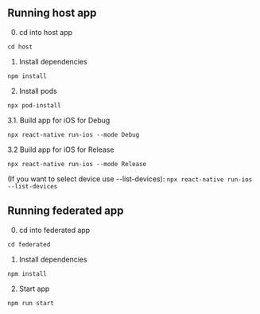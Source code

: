 ## Running host app

0. cd into host app

```
cd host
```

1. Install dependencies

```
npm install
```

2. Install pods

```
npx pod-install
```

3.1. Build app for iOS for Debug

```
npx react-native run-ios --mode Debug
```

3.2 Build app for iOS for Release

```
npx react-native run-ios --mode Release
```

(If you want to select device use --list-devices): `npx react-native run-ios --list-devices`

## Running federated app

0. cd into federated app

```
cd federated
```

1. Install dependencies

```
npm install
```

2. Start app

```
npm run start
```
